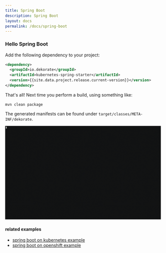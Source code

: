 ```yaml
---
title: Spring Boot
description: Spring Boot
layout: docs
permalink: /docs/spring-boot
---
```


### Hello Spring Boot

Add the following dependency to your project:

```xml
<dependency>
  <groupId>io.dekorate</groupId>
  <artifactId>kubernetes-spring-starter</artifactId>
  <version>{{site.data.project.release.current-version}}</version>
</dependency>
```

That's all! Next time you perform a build, using something like:

    mvn clean package

The generated manifests can be found under `target/classes/META-INF/dekorate`.

![asciicast](../images/dekorate-spring-hello-world.gif "Dekorate Spring Boot Hello World Asciicast")

#### related examples
- [spring boot on kubernetes example](examples/spring-boot-on-kubernetes-example)
- [spring boot on openshift example](examples/spring-boot-on-openshift-example)
